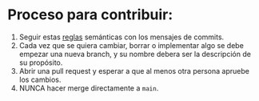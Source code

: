 # Proceso para contribuir:
1. Seguir estas [reglas](https://gist.github.com/joshbuchea/6f47e86d2510bce28f8e7f42ae84c716) semánticas con los mensajes de commits.
2. Cada vez que se quiera cambiar, borrar o implementar algo se debe empezar una nueva branch, y su nombre debera ser la descripción de su propósito.
3. Abrir una pull request y esperar a que al menos otra persona apruebe los cambios.
4. NUNCA hacer merge directamente a `main`.
